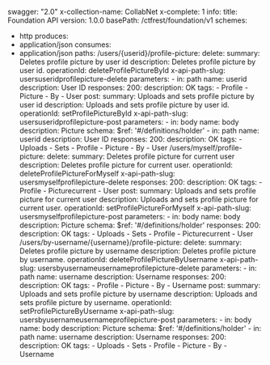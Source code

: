 swagger: "2.0"
x-collection-name: CollabNet
x-complete: 1
info:
  title: Foundation API
  version: 1.0.0
basePath: /ctfrest/foundation/v1
schemes:
- http
produces:
- application/json
consumes:
- application/json
paths:
  /users/{userid}/profile-picture:
    delete:
      summary: Deletes profile picture by user id
      description: Deletes profile picture by user id.
      operationId: deleteProfilePictureById
      x-api-path-slug: usersuseridprofilepicture-delete
      parameters:
      - in: path
        name: userid
        description: User ID
      responses:
        200:
          description: OK
      tags:
      - Profile
      - Picture
      - By
      - User
    post:
      summary: Uploads and sets profile picture by user id
      description: Uploads and sets profile picture by user id.
      operationId: setProfilePictureById
      x-api-path-slug: usersuseridprofilepicture-post
      parameters:
      - in: body
        name: body
        description: Picture
        schema:
          $ref: '#/definitions/holder'
      - in: path
        name: userid
        description: User ID
      responses:
        200:
          description: OK
      tags:
      - Uploads
      - Sets
      - Profile
      - Picture
      - By
      - User
  /users/myself/profile-picture:
    delete:
      summary: Deletes profile picture for current user
      description: Deletes profile picture for current user.
      operationId: deleteProfilePictureForMyself
      x-api-path-slug: usersmyselfprofilepicture-delete
      responses:
        200:
          description: OK
      tags:
      - Profile
      - Picturecurrent
      - User
    post:
      summary: Uploads and sets profile picture for current user
      description: Uploads and sets profile picture for current user.
      operationId: setProfilePictureForMyself
      x-api-path-slug: usersmyselfprofilepicture-post
      parameters:
      - in: body
        name: body
        description: Picture
        schema:
          $ref: '#/definitions/holder'
      responses:
        200:
          description: OK
      tags:
      - Uploads
      - Sets
      - Profile
      - Picturecurrent
      - User
  /users/by-username/{username}/profile-picture:
    delete:
      summary: Deletes profile picture by username
      description: Deletes profile picture by username.
      operationId: deleteProfilePictureByUsername
      x-api-path-slug: usersbyusernameusernameprofilepicture-delete
      parameters:
      - in: path
        name: username
        description: Username
      responses:
        200:
          description: OK
      tags:
      - Profile
      - Picture
      - By
      - Username
    post:
      summary: Uploads and sets profile picture by username
      description: Uploads and sets profile picture by username.
      operationId: setProfilePictureByUsername
      x-api-path-slug: usersbyusernameusernameprofilepicture-post
      parameters:
      - in: body
        name: body
        description: Picture
        schema:
          $ref: '#/definitions/holder'
      - in: path
        name: username
        description: Username
      responses:
        200:
          description: OK
      tags:
      - Uploads
      - Sets
      - Profile
      - Picture
      - By
      - Username